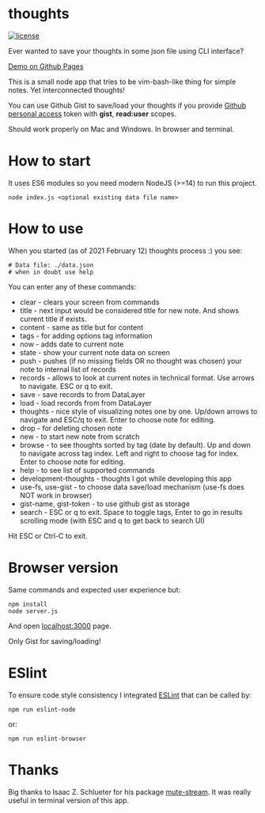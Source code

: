 # thoughts
[![license](https://img.shields.io/badge/license-MIT-blue.svg)](LICENSE)

Ever wanted to save your thoughts in some json file using CLI interface?

[Demo on Github Pages](https://fedor-rusak.github.io/)

This is a small node app that tries to be vim-bash-like thing for simple notes. Yet interconnected thoughts!

You can use Github Gist to save/load your thoughts if you provide [Github personal access](https://docs.github.com/en/github/authenticating-to-github/creating-a-personal-access-token) token with **gist**, **read:user** scopes.

Should work properly on Mac and Windows. In browser and terminal.

# How to start

It uses ES6 modules so you need modern NodeJS (>=14) to run this project.

```
node index.js <optional existing data file name>
```

# How to use

When you started (as of 2021 February 12) thoughts process :) you see:

```
# Data file: ./data.json
# when in doubt use help
```

You can enter any of these commands:

* clear - clears your screen from commands
* title - next input would be considered title for new note. And shows current title if exists.
* content - same as title but for content
* tags - for adding options tag information
* now - adds date to current note
* state - show your current note data on screen
* push - pushes (if no missing fields OR no thought was chosen) your note to internal list of records
* records - allows to look at current notes in technical format. Use arrows to navigate. ESC or q to exit.
* save - save records to from DataLayer
* load - load records from from DataLayer
* thoughts - nice style of visualizing notes one by one. Up/down arrows to navigate and ESC/q to exit. Enter to choose note for editing.
* drop - for deleting chosen note
* new - to start new note from scratch
* browse - to see thoughts sorted by tag (date by default). Up and down to navigate across tag index. Left and right to choose tag for index. Enter to choose note for editing.
* help - to see list of supported commands
* development-thoughts - thoughts I got while developing this app
* use-fs, use-gist - to choose data save/load mechanism (use-fs does NOT work in browser)
* gist-name, gist-token - to use github gist as storage
* search - ESC or q to exit. Space to toggle tags, Enter to go in results scrolling mode (with ESC and q to get back to search UI)

Hit ESC or Ctrl-C to exit.

# Browser version

Same commands and expected user experience but:

```
npm install
node server.js
```

And open [localhost:3000](http://localhost:3000) page.

Only Gist for saving/loading!

# ESlint

To ensure code style consistency I integrated [ESLint](https://eslint.org/) that can be called by:

```
npm run eslint-node
```

or:

```
npm run eslint-browser
```

# Thanks

Big thanks to Isaac Z. Schlueter for his package [mute-stream](https://github.com/isaacs/mute-stream#readme). It was really useful in terminal version of this app.